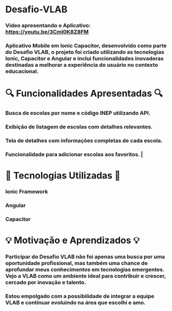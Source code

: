 # Desafio-VLAB

### Video apresentando o Aplicativo: https://youtu.be/3Cml0K8Z8FM

### Aplicativo Mobile em Ionic Capacitor, desenvolvido como parte do Desafio VLAB, o projeto foi criado utilizando as tecnologias Ionic, Capacitor e Angular e inclui funcionalidades inovadoras destinadas a melhorar a experiência do usuário no contexto educacional.

# 🔍 Funcionalidades Apresentadas 🔍
### Busca de escolas por nome e código INEP utilizando API. 
### Exibição de listagem de escolas com detalhes relevantes. 
### Tela de detalhes com informações completas de cada escola. 
### Funcionalidade para adicionar escolas aos favoritos. |

# 🚀 Tecnologias Utilizadas 🚀
### Ionic Framework 
### Angular 
### Capacitor 

# 💡 Motivação e Aprendizados 💡
### Participar do Desafio VLAB não foi apenas uma busca por uma oportunidade profissional, mas também uma chance de aprofundar meus conhecimentos em tecnologias emergentes. Vejo a VLAB como um ambiente ideal para contribuir e crescer, cercado por inovação e talento.
### Estou empolgado com a possibilidade de integrar a equipe VLAB e continuar evoluindo na área que escolhi e amo.
